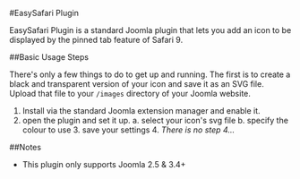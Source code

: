 #EasySafari Plugin

EasySafari Plugin is a standard Joomla plugin that lets you add an icon to be displayed by the pinned tab feature of Safari 9.

##Basic Usage Steps

There's only a few things to do to get up and running. The first is to create a black and transparent version of your icon and save it as an SVG file. Upload that file to your `/images` directory of your Joomla website.

  1. Install via the standard Joomla extension manager and enable it.
  2. open the plugin and set it up.
		a. select your icon's svg file
		b. specify the colour to use 
	3. save your settings
	4.  _There is no step 4…_
  

##Notes
 - This plugin only supports Joomla 2.5 & 3.4+ 
 